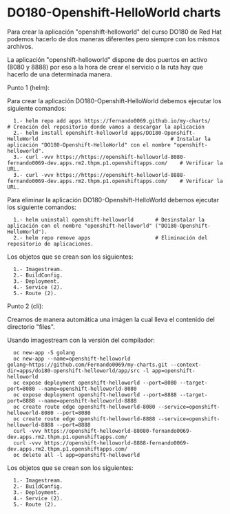 # DO180-Openshift-HelloWorld charts

Para crear la aplicación "openshift-helloworld" del curso DO180 de Red Hat podemos hacerlo de dos maneras diferentes pero siempre con los mismos archivos.

La aplicación "openshift-helloworld" dispone de dos puertos en activo (8080 y 8888) por eso a la hora de crear el servicio o la ruta hay que hacerlo de una determinada manera.

Punto 1 (helm):

Para crear la aplicación DO180-Openshift-HelloWorld debemos ejecutar los siguiente comandos:
```
  1.- helm repo add apps https://fernando0069.github.io/my-charts/                                                # Creación del repositorio donde vamos a descargar la aplicación
  2.- helm install openshift-helloworld apps/DO180-Openshift-HelloWorld                                           # Instalar la aplicación "DO180-Openshift-HelloWorld" con el nombre "openshift-helloworld".
  3.- curl -vvv https://https://openshift-helloworld-8080-fernando0069-dev.apps.rm2.thpm.p1.openshiftapps.com/    # Verificar la URL.
  3.- curl -vvv https://https://openshift-helloworld-8888-fernando0069-dev.apps.rm2.thpm.p1.openshiftapps.com/    # Verificar la URL.
```

Para eliminar la aplicación DO180-Openshift-HelloWorld debemos ejecutar los siguiente comandos:
```
  1.- helm uninstall openshift-helloworld       # Desinstalar la aplicación con el nombre "openshift-helloworld" ("DO180-Openshift-HelloWorld").
  2.- helm repo remove apps                     # Eliminación del repositorio de aplicaciones.
```

Los objetos que se crean son los siguientes:
```
  1.- Imagestream.
  2.- BuildConfig.
  3.- Deployment.
  4.- Service (2).
  5.- Route (2).
```


Punto 2 (cli):

Creamos de manera automática una imágen la cual lleva el contenido del directorio "files".

Usando imagestream con la versión del compilador:
```
  oc new-app -S golang
  oc new-app --name=openshift-helloworld golang~https://github.com/Fernando0069/my-charts.git --context-dir=apps/do180-openshift-helloworld/app/src -l app=openshift-helloworld
  oc expose deployment openshift-helloworld --port=8080 --target-port=8080 --name=openshift-helloworld-8080
  oc expose deployment openshift-helloworld --port=8888 --target-port=8888 --name=openshift-helloworld-8888
  oc create route edge openshift-helloworld-8080 --service=openshift-helloworld-8080 --port=8080
  oc create route edge openshift-helloworld-8888 --service=openshift-helloworld-8888 --port=8888
  curl -vvv https://openshift-helloworld-88080-fernando0069-dev.apps.rm2.thpm.p1.openshiftapps.com/
  curl -vvv https://openshift-helloworld-8888-fernando0069-dev.apps.rm2.thpm.p1.openshiftapps.com/
  oc delete all -l app=openshift-helloworld
```

Los objetos que se crean son los siguientes:
```
  1.- Imagestream.
  2.- BuildConfig.
  3.- Deployment.
  4.- Service (2).
  5.- Route (2).
```
